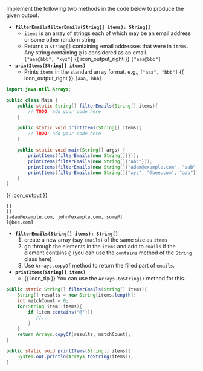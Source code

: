 <panel type="dark" header="###  <small><small>{{ icon_important }} [Key Exercise] `filterEmails` method</small></small>" expanded >

Implement the following two methods in the code below to produce the given output.
* **`filterEmailsfilterEmails(String[] items): String[]`**
  * `items` is an array of strings each of which may be an email address or some other random string
  * Returns a `String[]` containing email addresses that were in `items`. Any string containing `@` is considered as an email.<br>
  `["aaa@bbb", "xyz"]` {{ icon_output_right }} `["aaa@bbb"]`
* **`printItems(String[] items)`**
  * Prints `items` in the standard array format. e.g., `["aaa", "bbb"]` {{ icon_output_right }} `[aaa, bbb]`


```java
import java.util.Arrays;

public class Main {
    public static String[] filterEmails(String[] items){
        // TODO: add your code here
    }

    public static void printItems(String[] items){
        // TODO: add your code here
    }

    public static void main(String[] args) {
        printItems(filterEmails(new String[]{}));
        printItems(filterEmails(new String[]{"abc"}));
        printItems(filterEmails(new String[]{"adam@example.com", "aab", "john@example.com", "some@"}));
        printItems(filterEmails(new String[]{"xyz", "@bee.com", "aab"}));
    }
}
```
{{ icon_output }}
```
[]
[]
[adam@example.com, john@example.com, some@]
[@bee.com]

```

<panel type="seamless" header="Hint">

* **`filterEmails(String[] items): String[]`**
  1. create a new array (say `emails`) of the same size as `items`
  1. go through the elements in the `items` and add to `emails` if the element contains `@` (you can use the `contains` method of the `String` class here)
  1. Use `Arrays.copyOf` method to return the filled part of `emails`.
* **`printItems(String[] items)`**
  * {{ icon_tip }} You can use the `Arrays.toString()` method for this.

<panel type="seamless" header="Partial solution">

```java
public static String[] filterEmails(String[] items){
    String[] results = new String[items.length];
    int matchCount = 0;
    for(String item: items){
        if (item.contains("@")){
           //...
        }
    }
    return Arrays.copyOf(results, matchCount);
}

public static void printItems(String[] items){
    System.out.println(Arrays.toString(items));
}
```
</panel>

</panel>
</panel>
